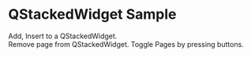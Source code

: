 # QStackedWidget Sample
Add, Insert to a QStackedWidget.  
Remove page from QStackedWidget.
Toggle Pages by pressing buttons.
